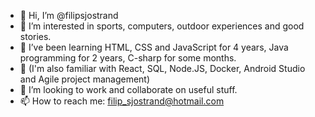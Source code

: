 - 👋 Hi, I’m @filipsjostrand
- 👀 I’m interested in sports, computers, outdoor experiences and good stories.
- 🌱 I’ve been learning HTML, CSS and JavaScript for 4 years, Java programming for 2 years, C-sharp for some months.
- 🌱 (I'm also familiar with React, SQL, Node.JS, Docker, Android Studio and Agile project management)
- 💞️ I’m looking to work and collaborate on useful stuff.
- 📫 How to reach me: filip_sjostrand@hotmail.com

<!---
Bake it till you make it!
--->
